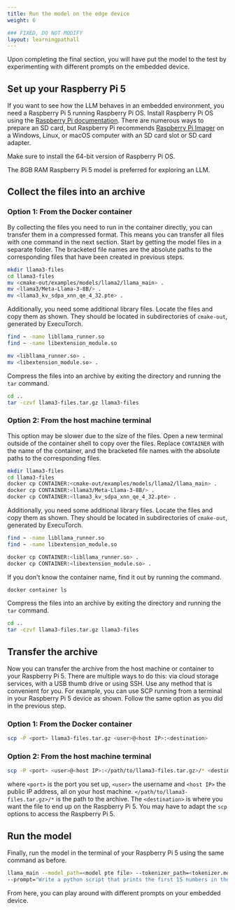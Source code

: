 ```yaml
---
title: Run the model on the edge device
weight: 6

### FIXED, DO NOT MODIFY
layout: learningpathall
---
```

Upon completing the final section, you will have put the model to the test by experimenting with different prompts on the embedded device.

## Set up your Raspberry Pi 5

If you want to see how the LLM behaves in an embedded environment, you need a Raspberry Pi 5 running Raspberry Pi OS. Install Raspberry Pi OS using the [Raspberry Pi documentation](https://www.raspberrypi.com/documentation/computers/getting-started.html). There are numerous ways to prepare an SD card, but Raspberry Pi recommends [Raspberry Pi Imager](https://www.raspberrypi.com/software/) on a Windows, Linux, or macOS computer with an SD card slot or SD card adapter.

Make sure to install the 64-bit version of Raspberry Pi OS.

The 8GB RAM Raspberry Pi 5 model is preferred for exploring an LLM.

## Collect the files into an archive

### Option 1: From the Docker container

By collecting the files you need to run in the container directly, you can transfer them in a compressed format. This means you can transfer all files with one command in the next section. Start by getting the model files in a separate folder. The bracketed file names are the absolute paths to the corresponding files that have been created in previous steps.

```bash
mkdir llama3-files
cd llama3-files
mv <cmake-out/examples/models/llama2/llama_main> .
mv <llama3/Meta-Llama-3-8B/> .
mv <llama3_kv_sdpa_xnn_qe_4_32.pte> .
```
Additionally, you need some additional library files. Locate the files and copy them as shown. They should be located in subdirectories of `cmake-out`, generated by ExecuTorch.
```bash
find ~ -name libllama_runner.so
find ~ -name libextension_module.so
```
```bash
mv <libllama_runner.so> .
mv <libextension_module.so> .
```

Compress the files into an archive by exiting the directory and running the `tar` command.
```bash
cd ..
tar -czvf llama3-files.tar.gz llama3-files
```

### Option 2: From the host machine terminal

This option may be slower due to the size of the files. Open a new terminal outside of the container shell to copy over the files. Replace `CONTAINER` with the name of the container, and the bracketed file names with the absolute paths to the corresponding files.

```bash
mkdir llama3-files
cd llama3-files
docker cp CONTAINER:<cmake-out/examples/models/llama2/llama_main> .
docker cp CONTAINER:<llama3/Meta-Llama-3-8B/> .
docker cp CONTAINER:<llama3_kv_sdpa_xnn_qe_4_32.pte> .
```
Additionally, you need some additional library files. Locate the files and copy them as shown. They should be located in subdirectories of `cmake-out`, generated by ExecuTorch.
```bash
find ~ -name libllama_runner.so
find ~ -name libextension_module.so
```
```bash
docker cp CONTAINER:<libllama_runner.so> .
docker cp CONTAINER:<libextension_module.so> .
```
If you don't know the container name, find it out by running the command.
```bash
docker container ls
```

Compress the files into an archive by exiting the directory and running the `tar` command.
```bash
cd ..
tar -czvf llama3-files.tar.gz llama3-files
```

## Transfer the archive
Now you can transfer the archive from the host machine or container to your Raspberry Pi 5. There are multiple ways to do this: via cloud storage services, with a USB thumb drive or using SSH. Use any method that is convenient for you. For example, you can use SCP running from a terminal in your Raspberry Pi 5 device as shown. Follow the same option as you did in the previous step.

### Option 1: From the Docker container

```bash
scp -P <port> llama3-files.tar.gz <user>@<host IP>:<destination>
```

### Option 2: From the host machine terminal
```bash
scp -P <port> <user>@<host IP>:</path/to/llama3-files.tar.gz>/* <destination>
```

where `<port>` is the port you set up, `<user>` the username and `<host IP>` the public IP address, all on your host machine. `</path/to/llama3-files.tar.gz>/*` is the path to the archive. The `<destination>` is where you want the file to end up on the Raspberry Pi 5. You may have to adapt the `scp` options to access the Raspberry Pi 5.

## Run the model
Finally, run the model in the terminal of your Raspberry Pi 5 using the same command as before.

```bash
llama_main --model_path=<model pte file> --tokenizer_path=<tokenizer.model> --cpu_threads=4 \
--prompt="Write a python script that prints the first 15 numbers in the Fibonacci series. Annotate the script with comments explaining what the code does."
```

From here, you can play around with different prompts on your embedded device.